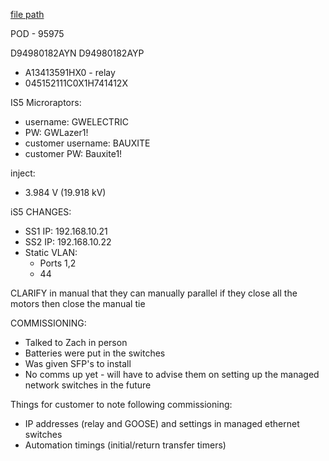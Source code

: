 
[file path](<file:///C:\Users\jnetherton\G&W Electric Co\US-PowerGridAutomation - Documents\_Lazer\120881 - Bauxite (Bretco)>)

POD - 95975

D94980182AYN
D94980182AYP
- A13413591HX0 - relay
- 045152111C0X1H741412X


IS5 Microraptors:
- username: GWELECTRIC
- PW: GWLazer1!
- customer username: BAUXITE
- customer PW: Bauxite1!


inject:
- 3.984 V (19.918 kV)

iS5 CHANGES:
- SS1 IP: 192.168.10.21
- SS2 IP: 192.168.10.22
- Static VLAN:
	- Ports 1,2
	- 44

CLARIFY in manual that they can manually parallel if they close all the motors then close the manual tie


COMMISSIONING:
- Talked to Zach in person
- Batteries were put in the switches
- Was given SFP's to install
- No comms up yet - will have to advise them on setting up the managed network switches in the future

Things for customer to note following commissioning:
- IP addresses (relay and GOOSE) and settings in managed ethernet switches
- Automation timings (initial/return transfer timers)